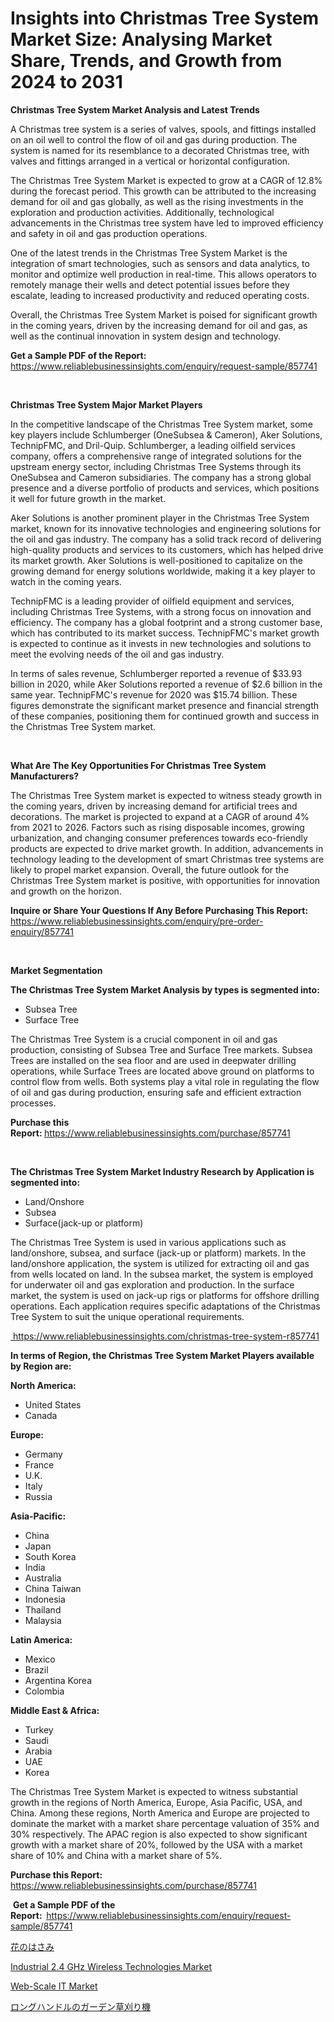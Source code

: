<p><h1>Insights into Christmas Tree System Market Size: Analysing Market Share, Trends, and Growth from 2024 to 2031</h1></p><p><strong>Christmas Tree System Market Analysis and Latest Trends</strong></p>
<p><p>A Christmas tree system is a series of valves, spools, and fittings installed on an oil well to control the flow of oil and gas during production. The system is named for its resemblance to a decorated Christmas tree, with valves and fittings arranged in a vertical or horizontal configuration.</p><p>The Christmas Tree System Market is expected to grow at a CAGR of 12.8% during the forecast period. This growth can be attributed to the increasing demand for oil and gas globally, as well as the rising investments in the exploration and production activities. Additionally, technological advancements in the Christmas tree system have led to improved efficiency and safety in oil and gas production operations.</p><p>One of the latest trends in the Christmas Tree System Market is the integration of smart technologies, such as sensors and data analytics, to monitor and optimize well production in real-time. This allows operators to remotely manage their wells and detect potential issues before they escalate, leading to increased productivity and reduced operating costs.</p><p>Overall, the Christmas Tree System Market is poised for significant growth in the coming years, driven by the increasing demand for oil and gas, as well as the continual innovation in system design and technology.</p></p>
<p><strong>Get a Sample PDF of the Report:&nbsp;</strong> <a href="https://www.reliablebusinessinsights.com/enquiry/request-sample/857741">https://www.reliablebusinessinsights.com/enquiry/request-sample/857741</a></p>
<p>&nbsp;</p>
<p><strong>Christmas Tree System Major Market Players</strong></p>
<p><p>In the competitive landscape of the Christmas Tree System market, some key players include Schlumberger (OneSubsea & Cameron), Aker Solutions, TechnipFMC, and Dril-Quip. Schlumberger, a leading oilfield services company, offers a comprehensive range of integrated solutions for the upstream energy sector, including Christmas Tree Systems through its OneSubsea and Cameron subsidiaries. The company has a strong global presence and a diverse portfolio of products and services, which positions it well for future growth in the market.</p><p>Aker Solutions is another prominent player in the Christmas Tree System market, known for its innovative technologies and engineering solutions for the oil and gas industry. The company has a solid track record of delivering high-quality products and services to its customers, which has helped drive its market growth. Aker Solutions is well-positioned to capitalize on the growing demand for energy solutions worldwide, making it a key player to watch in the coming years.</p><p>TechnipFMC is a leading provider of oilfield equipment and services, including Christmas Tree Systems, with a strong focus on innovation and efficiency. The company has a global footprint and a strong customer base, which has contributed to its market success. TechnipFMC's market growth is expected to continue as it invests in new technologies and solutions to meet the evolving needs of the oil and gas industry.</p><p>In terms of sales revenue, Schlumberger reported a revenue of $33.93 billion in 2020, while Aker Solutions reported a revenue of $2.6 billion in the same year. TechnipFMC's revenue for 2020 was $15.74 billion. These figures demonstrate the significant market presence and financial strength of these companies, positioning them for continued growth and success in the Christmas Tree System market.</p></p>
<p>&nbsp;</p>
<p><strong>What Are The Key Opportunities For Christmas Tree System Manufacturers?</strong></p>
<p><p>The Christmas Tree System market is expected to witness steady growth in the coming years, driven by increasing demand for artificial trees and decorations. The market is projected to expand at a CAGR of around 4% from 2021 to 2026. Factors such as rising disposable incomes, growing urbanization, and changing consumer preferences towards eco-friendly products are expected to drive market growth. In addition, advancements in technology leading to the development of smart Christmas tree systems are likely to propel market expansion. Overall, the future outlook for the Christmas Tree System market is positive, with opportunities for innovation and growth on the horizon.</p></p>
<p><strong>Inquire or Share Your Questions If Any Before Purchasing This Report:</strong> <a href="https://www.reliablebusinessinsights.com/enquiry/pre-order-enquiry/857741">https://www.reliablebusinessinsights.com/enquiry/pre-order-enquiry/857741</a></p>
<p>&nbsp;</p>
<p><strong>Market Segmentation</strong></p>
<p><strong>The Christmas Tree System Market Analysis by types is segmented into:</strong></p>
<p><ul><li>Subsea Tree</li><li>Surface Tree</li></ul></p>
<p><p>The Christmas Tree System is a crucial component in oil and gas production, consisting of Subsea Tree and Surface Tree markets. Subsea Trees are installed on the sea floor and are used in deepwater drilling operations, while Surface Trees are located above ground on platforms to control flow from wells. Both systems play a vital role in regulating the flow of oil and gas during production, ensuring safe and efficient extraction processes.</p></p>
<p><strong>Purchase this Report:&nbsp;</strong><a href="https://www.reliablebusinessinsights.com/purchase/857741">https://www.reliablebusinessinsights.com/purchase/857741</a></p>
<p>&nbsp;</p>
<p><strong>The Christmas Tree System Market Industry Research by Application is segmented into:</strong></p>
<p><ul><li>Land/Onshore</li><li>Subsea</li><li>Surface(jack-up or platform)</li></ul></p>
<p><p>The Christmas Tree System is used in various applications such as land/onshore, subsea, and surface (jack-up or platform) markets. In the land/onshore application, the system is utilized for extracting oil and gas from wells located on land. In the subsea market, the system is employed for underwater oil and gas exploration and production. In the surface market, the system is used on jack-up rigs or platforms for offshore drilling operations. Each application requires specific adaptations of the Christmas Tree System to suit the unique operational requirements.</p></p>
<p><a href="https://www.reliablebusinessinsights.com/christmas-tree-system-r857741">&nbsp;https://www.reliablebusinessinsights.com/christmas-tree-system-r857741</a></p>
<p><strong>In terms of Region, the Christmas Tree System Market Players available by Region are:</strong></p>
<p>
    <p> <strong> North America: </strong>
        <ul>
            <li>United States</li>
            <li>Canada</li>
        </ul>
        </p> 
    <p> <strong> Europe: </strong>
        <ul>
            <li>Germany</li>
            <li>France</li>
            <li>U.K.</li>
            <li>Italy</li>
            <li>Russia</li>
        </ul>
        </p> 
    <p> <strong> Asia-Pacific: </strong>
        <ul>
            <li>China</li>
            <li>Japan</li>
            <li>South Korea</li>
            <li>India</li>
            <li>Australia</li>
            <li>China Taiwan</li>
            <li>Indonesia</li>
            <li>Thailand</li>
            <li>Malaysia</li>
        </ul>
        </p> 
    <p> <strong> Latin America: </strong>
        <ul>
            <li>Mexico</li>
            <li>Brazil</li>
            <li>Argentina Korea</li>
            <li>Colombia</li>
        </ul>
        </p> 
    <p> <strong> Middle East & Africa: </strong>
        <ul>
            <li>Turkey</li>
            <li>Saudi</li>
            <li>Arabia</li>
            <li>UAE</li>
            <li>Korea</li>
        </ul>
    </p>
    </p>
<p><p>The Christmas Tree System Market is expected to witness substantial growth in the regions of North America, Europe, Asia Pacific, USA, and China. Among these regions, North America and Europe are projected to dominate the market with a market share percentage valuation of 35% and 30% respectively. The APAC region is also expected to show significant growth with a market share of 20%, followed by the USA with a market share of 10% and China with a market share of 5%.</p></p>
<p><strong>Purchase this Report: </strong><a href="https://www.reliablebusinessinsights.com/purchase/857741">https://www.reliablebusinessinsights.com/purchase/857741</a></p>
<p>&nbsp;<strong>Get a Sample PDF of the Report:&nbsp;&nbsp;</strong><a href="https://www.reliablebusinessinsights.com/enquiry/request-sample/857741">https://www.reliablebusinessinsights.com/enquiry/request-sample/857741</a></p>
<p><strong></strong></p>
<p><p><a href="https://github.com/efcvopdgkdx128/Market-Research-Report-List-2/blob/main/8157894154895.md">花のはさみ</a></p><p><a href="https://github.com/MaraKoelpin2023/Market-Research-Report-List-1/blob/main/industrial-24-ghz-wireless-technologies-market.md">Industrial 2.4 GHz Wireless Technologies Market</a></p><p><a href="https://github.com/maudAbbott7/Market-Research-Report-List-1/blob/main/web-scale-it-market.md">Web-Scale IT Market</a></p><p><a href="https://github.com/hwbcz413288296/Market-Research-Report-List-2/blob/main/2637474154896.md">ロングハンドルのガーデン草刈り機</a></p></p>